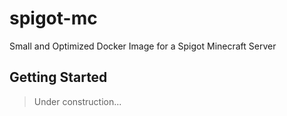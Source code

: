 
# spigot-mc

Small and Optimized Docker Image for a Spigot Minecraft Server

## Getting Started

> Under construction...
